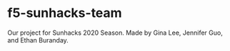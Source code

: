 # f5-sunhacks-team
Our project for Sunhacks 2020 Season. Made by Gina Lee, Jennifer Guo, and Ethan Buranday. 
